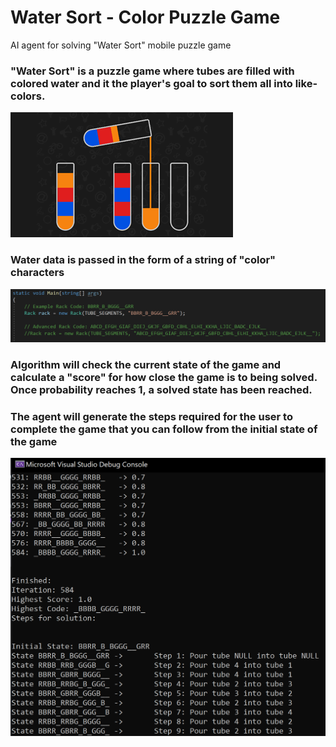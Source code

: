# Water Sort - Color Puzzle Game
AI agent for solving "Water Sort" mobile puzzle game

### "Water Sort" is a puzzle game where tubes are filled with colored water and it the player's goal to sort them all into like-colors.
![img1](WaterSortScreenshot.png)

### Water data is passed in the form of a string of "color" characters
![img2](RackInput.png)


### Algorithm will check the current state of the game and calculate a "score" for how close the game is to being solved. Once probability reaches 1, a solved state has been reached. 

### The agent will generate the steps required for the user to complete the game that you can follow from the initial state of the game 
![img3](ConsoleOutput.png)
